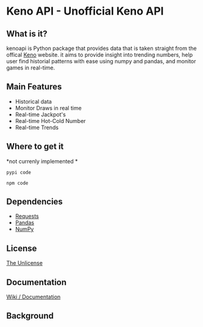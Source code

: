# Keno API - Unofficial Keno API

## What is it?
kenoapi is Python package that provides data that is taken straight from the offical [Keno](https://www.keno.com.au/) website. it aims to provide insight into trending numbers, help user find historial patterns with ease using numpy and pandas, and monitor games in real-time. 

## Main Features
* Historical data
* Monitor Draws in real time
* Real-time Jackpot's
* Real-time Hot-Cold Number
* Real-time Trends

## Where to get it
*not currenly implemented *
```
pypi code
```
```
npm code
```
## Dependencies
* [Requests](https://github.com/psf/requests)
* [Pandas](https://github.com/pandas-dev/pandas)
* [NumPy](https://github.com/numpy/numpy)

## License
[The Unlicense](https://github.com/JGolafshan/KenoAPI/blob/main/LICENSE)

## Documentation
[Wiki / Documentation](https://github.com/JGolafshan/KenoAPI/wiki)

## Background
